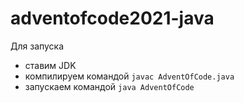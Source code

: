 # adventofcode2021-java
Для запуска
- ставим JDK
- компилируем командой `javac AdventOfCode.java`
- запускаем командой `java AdventOfCode`